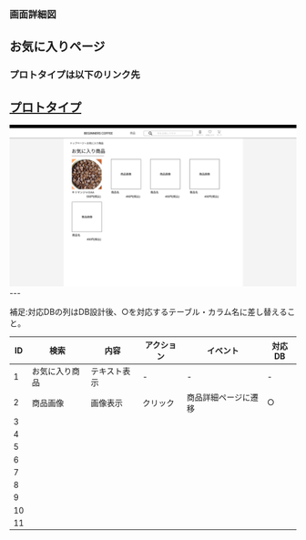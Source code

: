 ### 画面詳細図
## お気に入りページ
### プロトタイプは以下のリンク先
[プロトタイプ](https://www.figma.com/file/Oa2XrfbS2Hee9dSI9acZXo/coffee?node-id=0%3A1)
---
<img src="./img/お気に入りページ.png" width="800">
---

補足:対応DBの列はDB設計後、○を対応するテーブル・カラム名に差し替えること。

| ID | 検索 | 内容 | アクション | イベント | 対応DB |
|----|-----|-----|---------|--------|-------|
|1|お気に入り商品|テキスト表示|-|-|-|
|2|商品画像|画像表示|クリック|商品詳細ページに遷移|○|
|3|
|4|
|5|
|6|
|7|
|8|
|9|
|10|
|11|
